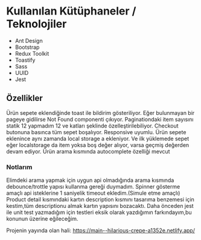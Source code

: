 # Kullanılan Kütüphaneler / Teknolojiler

- Ant Design
- Bootstrap
- Redux Toolkit
- Toastify
- Sass
- UUID
- Jest

## Özellikler

Ürün sepete eklendiğinde toast ile bildirim gösteriliyor.
Eğer bulunmayan bir pageye gidilirse Not Found componenti çıkıyor.
Paginationdaki item sayısını statik 12 yapmadım 12 ve katları şeklinde özelleştirilebiliyor.
Checkout butonuna basınca tüm sepet boşalıyor.
Responsive uyumlu.
Ürün sepete eklenince aynı zamanda local storage a ekleniyor.
Ve ilk yüklemede sepet eğer localstorage da item yoksa boş değer alıyor,
varsa geçmiş değerden devam ediyor.
Ürün arama kısmında autocomplete özelliği mevcut

### Notlarım

Elimdeki arama yapmak için uygun api olmadığında arama kısmında debounce/trottle yapısı kullanma gereği duymadım.
Spinner gösterme amaçlı api isteklerine 1 saniyelik timeout ekledim.(Simule etme amaçlı)
Product detail kısmındaki kartın description kısmını tasarıma benzemesi için kestim,tüm descriptionu almak kartın yapısını bozacaktı.
Daha önceden jest ile unit test yazmadığım için testleri eksik olarak yazdığımın farkındayım,bu konunun üzerine eğileceğim.

Projenin yayında olan hali: https://main--hilarious-crepe-a1352e.netlify.app/




